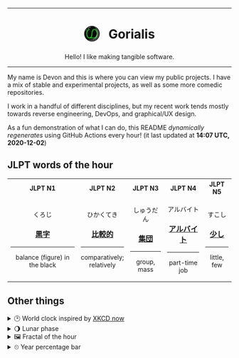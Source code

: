 ***

<h1 align="center">
<sub>
    <img src="readme/resources/avatar.png" height="36">
</sub>
&nbsp;
Gorialis
</h1>
<p align="center">
Hello! I like making tangible software.
</p>

***

My name is Devon and this is where you can view my public projects. I have a mix of stable and experimental projects, as well as some more comedic repositories.

I work in a handful of different disciplines, but my recent work tends mostly towards reverse engineering, DevOps, and graphical/UX design.

As a fun demonstration of what I can do, this README *dynamically regenerates* using GitHub Actions every hour! (it last updated at **14:07 UTC, 2020-12-02**)

<h2>JLPT words of the hour</h2>
<table>
    <tr>
        <th>JLPT N1</th>
        <th>JLPT N2</th>
        <th>JLPT N3</th>
        <th>JLPT N4</th>
        <th>JLPT N5</th>
    </tr>
    <tr>
        <td>
            <p align="center">くろじ</p>
            <h3 align="center"><b><a href="https://jisho.org/search/%E9%BB%92%E5%AD%97">黒字</a></b></h3>
            <hr>
            <p align="center">balance (figure) in the black</p>
        </td>
        <td>
            <p align="center">ひかくてき</p>
            <h3 align="center"><b><a href="https://jisho.org/search/%E6%AF%94%E8%BC%83%E7%9A%84">比較的</a></b></h3>
            <hr>
            <p align="center">comparatively;<br> relatively</p>
        </td>
        <td>
            <p align="center">しゅうだん</p>
            <h3 align="center"><b><a href="https://jisho.org/search/%E9%9B%86%E5%9B%A3">集団</a></b></h3>
            <hr>
            <p align="center">group,<wbr> mass</p>
        </td>
        <td>
            <p align="center">アルバイト</p>
            <h3 align="center"><b><a href="https://jisho.org/search/%E3%82%A2%E3%83%AB%E3%83%90%E3%82%A4%E3%83%88">アルバイト</a></b></h3>
            <hr>
            <p align="center">part-time job</p>
        </td>
        <td>
            <p align="center">すこし</p>
            <h3 align="center"><b><a href="https://jisho.org/search/%E5%B0%91%E3%81%97">少し</a></b></h3>
            <hr>
            <p align="center">little,<wbr> few</p>
        </td>
    </tr>
</table>

<h2>Other things</h2>
<details>
<summary>🕑  World clock inspired by <a href="https://xkcd.com/now">XKCD now</a></summary>

> <img src="generated/now.png" width="512">

</details>
<details>
<summary>🌖 Lunar phase</summary>

The moon is approximately 61.10% through its phase (Waning Gibbous).

</details>
<details>
<summary>&#x1f5bc; Fractal of the hour</summary>

> <img src="generated/fractal.png" width="512">

</details>
<details>
<summary>&#x23f2; Year percentage bar</summary>
<pre><code>2020 [██████████████████▁▁] 91.96%</code></pre>
</details>
